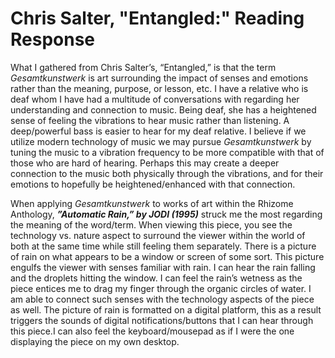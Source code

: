 # Chris Salter, "Entangled:" Reading Response  


  What I gathered from Chris Salter’s, “Entangled,” is that the term _Gesamtkunstwerk_ is art surrounding the impact of senses and emotions rather than the meaning, purpose, or lesson, etc. I have a relative who is deaf whom I have had a multitude of conversations with regarding her understanding and connection to music. Being deaf, she has a heightened sense of feeling the vibrations to hear music rather than listening. A deep/powerful bass is easier to hear for my deaf relative. I believe if we utilize modern technology of music we may pursue _Gesamtkunstwerk_ by tuning the music to a vibration frequency to be more compatible with that of those who are hard of hearing. Perhaps this may create a deeper connection to the music both physically through the vibrations, and for their emotions to hopefully be heightened/enhanced with that connection.

  When applying _Gesamtkunstwerk_ to works of art within the Rhizome Anthology,  ***”Automatic Rain,” by JODI (1995)*** struck me the most regarding the meaning of the word/term. When viewing this piece, you see the technology vs. nature aspect to surround the viewer within the world of both at the same time while still feeling them separately. There is a picture of rain on what appears to be a window or screen of some sort. This picture engulfs the viewer with senses familiar with rain. I can hear the rain falling and the droplets hitting the window. I can feel the rain’s wetness as the piece entices me to drag my finger through the organic circles of water. I am able to connect such senses with the technology aspects of the piece as well. The picture of rain is formatted on a digital platform, this as a result triggers the sounds of digital notifications/buttons that I can hear through this piece.I can also feel the keyboard/mousepad as if I were the one displaying the piece on my own desktop.


  <!-- Total work of art = Gesamtkunstwerk -->
